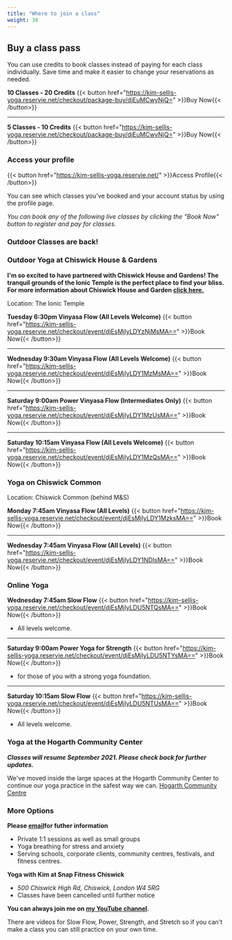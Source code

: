 ```yaml
---
title: "Where to join a class"
weight: 30
---
```


## Buy a class pass ##
You can use credits to book classes instead of paying for each class individually.  Save time and make it easier to change your reservations as needed.

**10 Classes - 20 Credits** {{< button href="https://kim-sellis-yoga.reservie.net/checkout/package-buy/djEuMCwyNjQ=" >}}Buy Now{{< /button>}}

---

**5 Classes - 10 Credits** {{< button href="https://kim-sellis-yoga.reservie.net/checkout/package-buy/djEuMCwyNjQ=" >}}Buy Now{{< /button>}}

### Access your profile 
{{< button href="https://kim-sellis-yoga.reservie.net/" >}}Access Profile{{< /button>}}

You can see which classes you've booked and your account status by using the profile page.



_You can book any of the following live classes by clicking the "Book Now" button to register and pay for classes._


### Outdoor Classes are back! 


### Outdoor Yoga at Chiswick House & Gardens
**I'm so excited to have partnered with Chiswick House and Gardens!  The tranquil grounds of the Ionic Temple is the perfect place to find your bliss.  For more information about Chiswick House and Garden [click here.](https://chiswickhouseandgardens.org.uk)**

Location: The Ionic Temple

**Tuesday 6:30pm Vinyasa Flow (All Levels Welcome)** {{< button href="https://kim-sellis-yoga.reservie.net/checkout/event/djEsMjIyLDYzNjMsMA==" >}}Book Now{{< /button>}}

--- 

**Wednesday 9:30am Vinyasa Flow (All Levels Welcome)** {{< button href="https://kim-sellis-yoga.reservie.net/checkout/event/djEsMjIyLDY1MzMsMA==" >}}Book Now{{< /button>}}

--- 

**Saturday 9:00am Power Vinyasa Flow (Intermediates Only)** {{< button href="https://kim-sellis-yoga.reservie.net/checkout/event/djEsMjIyLDY1MzUsMA==" >}}Book Now{{< /button>}}

--- 

**Saturday 10:15am Vinyasa Flow (All Levels Welcome)** {{< button href="https://kim-sellis-yoga.reservie.net/checkout/event/djEsMjIyLDY1MzQsMA==" >}}Book Now{{< /button>}}



### Yoga on Chiswick Common
Location: Chiswick Common (behind M&S)

**Monday 7:45am Vinyasa Flow (All Levels)** {{< button href="https://kim-sellis-yoga.reservie.net/checkout/event/djEsMjIyLDY1MzksMA==" >}}Book Now{{< /button>}}

---

**Wednesday 7:45am Vinyasa Flow (All Levels)** {{< button href="https://kim-sellis-yoga.reservie.net/checkout/event/djEsMjIyLDY1NDIsMA==" >}}Book Now{{< /button>}}



### Online Yoga
    
 **Wednesday 7:45am Slow Flow** {{< button href="https://kim-sellis-yoga.reservie.net/checkout/event/djEsMjIyLDU5NTQsMA==" >}}Book Now{{< /button>}}

 - All levels welcome. 
  
---

**Saturday 9:00am Power Yoga for Strength** {{< button href="https://kim-sellis-yoga.reservie.net/checkout/event/djEsMjIyLDU5NTYsMA==" >}}Book Now{{< /button>}}
  
 - for those of you with a strong yoga foundation. 

---

**Saturday 10:15am Slow Flow**   {{< button href="https://kim-sellis-yoga.reservie.net/checkout/event/djEsMjIyLDU5NTUsMA==" >}}Book Now{{< /button>}}

 - All levels welcome. 


### Yoga at the Hogarth Community Center
**_Classes will resume September 2021.  Please check back for further updates._**

We've moved inside the large spaces at the Hogarth Community Center to continue our yoga practice in the safest way we can. [Hogarth Community Centre](https://hogarthtrust.org.uk)

### More Options

**Please [email](yoga@kimsellis.com)for futher information**
 - Private 1:1 sessions as well as small groups
 - Yoga breathing for stress and anxiety 
 - Serving schools, corporate clients, community centres, festivals, and fitness centres.

**Yoga with Kim at Snap Fitness Chiswick** 
  - _500 Chiswick High Rd, Chiswick, London W4 5RG_
  - Classes have been cancelled until further notice 
    
**You can always join me on [my YouTube channel](https://www.youtube.com/channel/UCHH2vOSl0Qxpv7Lw9wv45Sg).**

There are videos for Slow Flow, Power, Strength, and Stretch so if you can't make a class you can still practice on your own time. 

